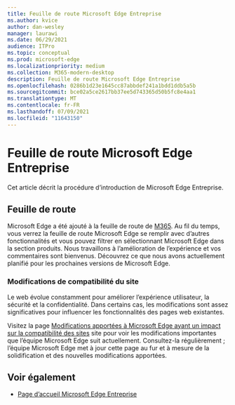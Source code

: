 ```yaml
---
title: Feuille de route Microsoft Edge Entreprise
ms.author: kvice
author: dan-wesley
manager: laurawi
ms.date: 06/29/2021
audience: ITPro
ms.topic: conceptual
ms.prod: microsoft-edge
ms.localizationpriority: medium
ms.collection: M365-modern-desktop
description: Feuille de route Microsoft Edge Entreprise
ms.openlocfilehash: 0286b1d23e1645cc87abbdef241a1bdd1ddb5a5b
ms.sourcegitcommit: bce02a5ce2617bb37ee5d743365d50b5fc8e4aa1
ms.translationtype: MT
ms.contentlocale: fr-FR
ms.lasthandoff: 07/09/2021
ms.locfileid: "11643150"
---
```

# <a name="microsoft-edge-enterprise-roadmap"></a>Feuille de route Microsoft Edge Entreprise

Cet article décrit la procédure d’introduction de Microsoft Edge Entreprise.

## <a name="roadmap"></a>Feuille de route

Microsoft Edge a été ajouté à la feuille de route de [M365](https://www.microsoft.com/microsoft-365/roadmap?filters=&searchterms=Microsoft%2CEdge). Au fil du temps, vous verrez la feuille de route Microsoft Edge se remplir avec d’autres fonctionnalités et vous pouvez filtrer en sélectionnant Microsoft Edge dans la section produits. Nous travaillons à l’amélioration de l’expérience et vos commentaires sont bienvenus. Découvrez ce que nous avons actuellement planifié pour les prochaines versions de Microsoft Edge. 

### <a name="site-compatibility-changes"></a>Modifications de compatibilité du site

Le web évolue constamment pour améliorer l’expérience utilisateur, la sécurité et la confidentialité. Dans certains cas, les modifications sont assez significatives pour influencer les fonctionnalités des pages web existantes.

Visitez la page [Modifications apportées à Microsoft Edge ayant un impact sur la compatibilité des sites](/microsoft-edge/web-platform/site-impacting-changes) site pour voir les modifications importantes que l’équipe Microsoft Edge suit actuellement. Consultez-la régulièrement ; l’équipe Microsoft Edge met à jour cette page au fur et à mesure de la solidification et des nouvelles modifications apportées.

## <a name="see-also"></a>Voir également

- [Page d’accueil Microsoft Edge Entreprise](https://aka.ms/EdgeEnterprise)